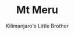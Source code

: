 ---
layout: destination
category: treks-and-other-activities
permalink: /:categories/:title/
title: Mt Meru
subtitle: "Kilimanjaro's Little Brother"

sys:
  icon: 🏞️
  circuit: Northen Circuit
  review: "Meru is a great preparation hike for climbing Kilimanjaro"
  price: N/A
  best_time: 👍 Oct-Feb &amp; Jun - Sept 
  accommodation:
    five_star: "N/A"
    mid_star: "N/A" 
    camp: "N/A"
  image:
    alt: Mt.Meru
    url: "./img/uploads/Mt.Meru_Kibokoland.png"

image_corousel:
  - image: "./img/uploads/Mt.Meru_Kibokoland.png"

overview:


  intro:
    - paragraph: "Is an active but dormant located north of Arusha in Tanzania. Is at 4,562 meters it is Tanzania’s second highest mountain and the fourth highest mountain in Africa. It’s well known since its 70 km away from Mount Kilimanjaro, it has a popular warm up trek for Kilimanjaro climbers. Its one of the warming up treks that people underestimates. But seriously when you ascend too fast its quiet dangerous for your health just as Mount Kilimanjaro. "

    - paragraph: "Down slopes of Mount Meru there is Arusha national park that has several campgrounds , for that reason some want to do safari in style there are a couple of very comfortable lodges just outside Arusha national park. As Arusha national park have a lot of giraffes, in large number, also buffaloes, warthog, waterbucks, hart bucks, elephant rarely, leopard and lion, also flamingos in the lake shores." 

  
  tour_details:
    when: "open for tours and activities 9am - 4.30pm every day of the year"
    duration: "4 Hours"
    language: "English"
    price_includes: "includes visit guided and transport."
    transport: "Toyota Landcruiser."
    itinerary: "Arusha > moshi > northwest Mt. Kilimanjaro"

  setting:
    activities: "wildlife watching, you will trek the mountain, camping, eat and drink a lot! "
    hashtags: |
      "dormant mountain #️⃣ 4562 meters above the sea level #️⃣  70km away from Mount Kilimanjaro #️⃣ 
      Meadow of Maasai steppe"

  included:
    - item: Transport
    - item: Quality Waterproof Tents
    - item: Meals
    - item: Drinks
    - item: English speaking guide
    - item: Park fees
    - item: Full accommodation
    - item: Game drive



  excluded:
    - item: Personal items
    - item: International flights
    - item: Tips(tipping guideline)
    - item: Additional accommodation before and at the end of the tour




  remarks:
    - note: This tour involves some walking so wear comfortable shoes.
    - note: This is not a wheelchair accessible tour.


experience:
  what_to_see:
    - paragraph: "<b>Arusha national park</b> Arusha national park is beneath the summit of Mount Meru, therefore it gives a room for wildlife drive. Include that the park has waterfall,  Lake Momella  and Ngurdoto crater, Without forgetting the beautiful wild animals like Colobus monkeys in forest, zebras, giraffes, buffalo, flamingoes, warthogs and many other more animals in the park. Hope you get to enjoy before trek to Mount Meru."




  
expect:
  video: 
    url: <iframe width="560" height="315" src="https://www.youtube.com/embed/MZwAfsO21-c" frameborder="0" allow="accelerometer; autoplay; encrypted-media; gyroscope; picture-in-picture" allowfullscreen></iframe>

itinerary:
  - paragraph: "<b>Trekking Mount Meru</b><br> Momella route This is the only route to take you to the destination point. Starting at Momella gate on the Eastern side of the mountain and goes to the summit along the northern arm of the horse shoe crater. Comfortably needs 4 days (three nights). Before the trekking you will have to camp and wait until next day to start the climb. Its high enough for you to feel the effects of altitude, so don’t rush up or underestimate it."

  - paragraph: "<b>Stage 1:  Momella gate to Miriakamba hut (10km, four to five hours, 1000m ascent)</b><br> In this stage there are two routes to begin one long route and the other short. For that reason many trekkers prefer the long route that passes across the forest for ascent and short route for down walk. Watch out for buffaloes. <br> From the Momella gate the road uphill an hour to a fig tree arch, a parasitic tree that grew wild fig that originated from around two other trees. From there its only the remaining arch that allows a car drive through, after an hour a car drive across the stream that’s above Maio falls and one more hour to Kitoto camp with excellent view over Lake Momella and out to Kilimanjaro in the distance. Almost one final hour to Miriakamba hut (2514m), from Miriakamba you can have a walk to the Meru crater floor (two to three hours) return. The path across the floor leads to Njeku Viewpoint on a high cliff overlooking a waterfall, with excellent views of the Ash cone and the entire extent of the crater."

  - paragraph: "<b>The second stage; Mariakamba hut to Saddle hut (4km, three to five hours, 1250m ascent).</b> <br> From Miriakamba the path takes 45minutes to reach Topela Mbogo (buffalo swamp) then 30 minutes to Mgongo wa Tembo(Elephant ridge). Whereby from the top the views are so great showing the crater and up the main cliffs below the summit. Continue through some open grassy clearings and over several stream beds(usually dry) to Saddle hut (3570) From the Saddle hut to the summit of Little Meru takes (3820m) it takes about an hour and gives an impressive view of Meru’s summit the horseshoe crater’s inner wall. As the sun set behind Meru, casting huge jagged shadows across the clouds, the snow on Kili turn orange and them pink as the light fades."
  - paragraph: "<br>Stage 3: Saddle Hut to Meru Summit and return to(5km, four to five hours, 816m ascent, plus 5km, two to three hours, 816m descent)</b><br> This stage along a narrow ridge between the outer slopes of mountain and the sheer cliffs of the inner crater, promises some of the most dramatic trekking anywhere in East Africa. During rainy season ice and snow can occur, so take care. If no mist, the views from the summit are spectacular. Sun rise behind Mount Kilimanjaro the views at the dawn are just impressive from Rhino Point(3814m), about an hour from Saddle hut as they are from the summit perhaps even more so because you will also view main cliffs of the crater’s inner wall being illuminated by the sun rise."

  - paragraph: "<br>Stage 4: Saddle hut to Momella gate (5km, three to five hours, 2250m descent)</b><br> From the Saddle hut, retrace the stage 2 route to Miriakamba. From Miriakamba, the short path descends gradually down the ridge directly to Momella gate. It goes through forest some of the way, then open grassland, where giraffes and zebras are often seen."
 
remarks:
  - paragraph: This can be encouporated in other packeges too, please create your bucket list and send it to us to we can create you a quote!



---